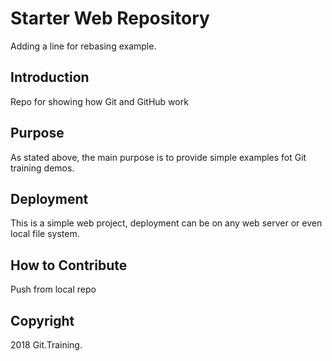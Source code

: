 # Starter Web Repository

Adding a line for rebasing example.

## Introduction

Repo for showing how Git and GitHub work

## Purpose

As stated above, the main purpose is to provide simple examples fot Git training demos.

## Deployment

This is a simple web project, deployment can be on any web server or even local file system.

## How to Contribute

Push from local repo

## Copyright

2018 Git.Training.